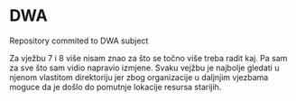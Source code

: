 # DWA
Repository commited to DWA subject

Za vježbu 7 i 8 više nisam znao za što se točno više treba radit kaj.
Pa sam za sve što sam vidio napravio izmjene.
Svaku vejžbu je najbolje gledati u njenom vlastitom direktoriju 
jer zbog organizacije u daljnjim vjezbama moguce da je došlo do pomutnje lokacije resursa starijih.
